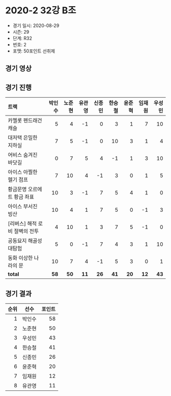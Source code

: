 # 2020-2 32강 B조

- 경기 일시: 2020-08-29
- 시즌: 29
- 단계: R32
- 번호: 2
- 포맷: 50포인트 선취제





## 경기 영상
## 경기 진행

| 트랙 | 박인수 | 노준현 | 유관영 | 신종민 | 한승철 | 윤준혁 | 임재원 | 우성민 |
|:---|---:|---:|---:|---:|---:|---:|---:|---:|
| 카멜롯 펜드래건 캐슬 | 5 | 4 | -1 | 0 | 3 | 1 | 7 | 10 |
| 대저택 은밀한 지하실 | 7 | 5 | -1 | 0 | 10 | 3 | 1 | 4 |
| 어비스 숨겨진 바닷길 | 0 | 7 | 5 | 4 | -1 | 1 | 3 | 10 |
| 아이스 아찔한 헬기 점프 | 7 | 10 | 4 | -1 | 3 | 0 | 1 | 5 |
| 황금문명 오르에트 황금 좌표 | 10 | 3 | -1 | 7 | 5 | 4 | 1 | 0 |
| 아이스 부서진 빙산 | 10 | 4 | 1 | 7 | 5 | 0 | -1 | 3 |
| [리버스] 해적 로비 절벽의 전투 | 4 | 10 | 1 | 3 | 7 | 5 | -1 | 0 |
| 공동묘지 해골성 대탐험 | 5 | 0 | -1 | 7 | 4 | 3 | 1 | 10 |
| 동화 이상한 나라의 문 | 10 | 7 | 4 | -1 | 5 | 3 | 0 | 1 |
| __total__ | __58__ | __50__ | __11__ | __26__ | __41__ | __20__ | __12__ | __43__ |




## 경기 결과

| 순위 | 선수 | 포인트 |
|---:|:---:|---:|
| 1 | 박인수 | 58 |
| 2 | 노준현 | 50 |
| 3 | 우성민 | 43 |
| 4 | 한승철 | 41 |
| 5 | 신종민 | 26 |
| 6 | 윤준혁 | 20 |
| 7 | 임재원 | 12 |
| 8 | 유관영 | 11 |

